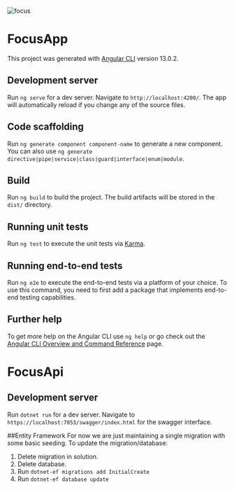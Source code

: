 ![focus](https://github.com/user-attachments/assets/02b27aaf-9f40-4fb3-a099-c23a3cf5ea05)

# FocusApp

This project was generated with [Angular CLI](https://github.com/angular/angular-cli) version 13.0.2.

## Development server

Run `ng serve` for a dev server. Navigate to `http://localhost:4200/`. The app will automatically reload if you change any of the source files.

## Code scaffolding

Run `ng generate component component-name` to generate a new component. You can also use `ng generate directive|pipe|service|class|guard|interface|enum|module`.

## Build

Run `ng build` to build the project. The build artifacts will be stored in the `dist/` directory.

## Running unit tests

Run `ng test` to execute the unit tests via [Karma](https://karma-runner.github.io).

## Running end-to-end tests

Run `ng e2e` to execute the end-to-end tests via a platform of your choice. To use this command, you need to first add a package that implements end-to-end testing capabilities.

## Further help

To get more help on the Angular CLI use `ng help` or go check out the [Angular CLI Overview and Command Reference](https://angular.io/cli) page.

# FocusApi

## Development server
Run `dotnet run` for a dev server. Navigate to `https://localhost:7053/swagger/index.html` for the swagger interface.

##Entity Framework
For now we are just maintaining a single migration with some basic seeding. To update the migration/database:
1. Delete migration in solution.
2. Delete database.
3. Run `dotnet-ef migrations add InitialCreate`
4. Run `dotnet-ef database update`
